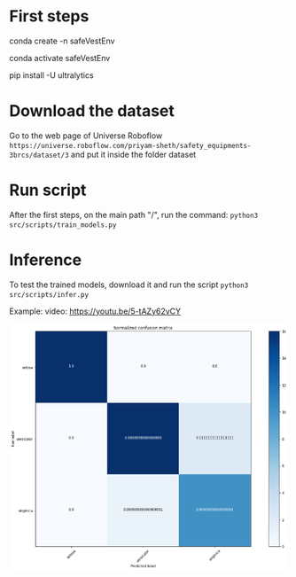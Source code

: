 # First steps
conda create -n safeVestEnv

conda activate safeVestEnv

pip install -U ultralytics


# Download the dataset
Go to the web page of Universe Roboflow `https://universe.roboflow.com/priyam-sheth/safety_equipments-3brcs/dataset/3` and put it inside the folder dataset

# Run script
After the first steps,  on the main path "/", run the command:
`python3 src/scripts/train_models.py`


# Inference
To test the trained models, download it and run the script `python3 src/scripts/infer.py`

Example:
video: https://youtu.be/5-tAZy62vCY



![Wearing object detection](https://github.com/wyctorfogos/The-use-of-Principal-Component-Analysis-and-the-Rocchio-algorithm-for-flower-classification-in-the-I/blob/main/confusion_matrix.png)
